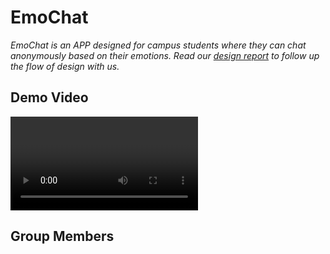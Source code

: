 # EmoChat
*EmoChat is an APP designed for campus students where they can chat anonymously based on their emotions. Read our [design report](./design_report/) to follow up the flow of design with us.*  

## Demo Video

<video></video>

## Group Members


